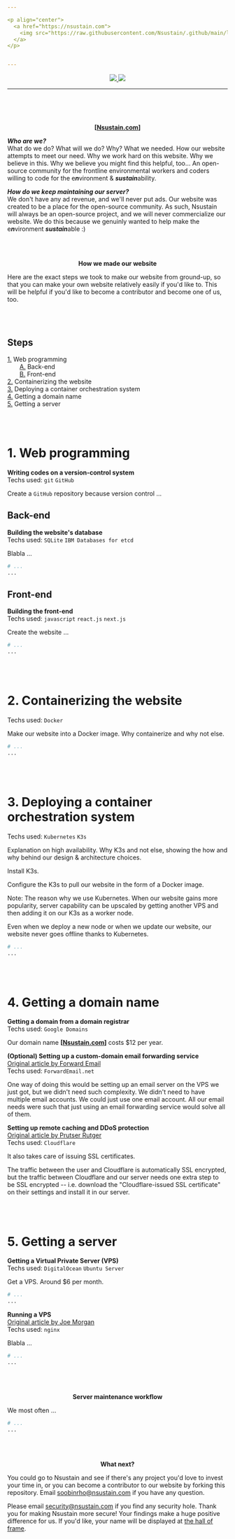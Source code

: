 ```yaml
---

<p align="center">
  <a href="https://nsustain.com">
    <img src="https://raw.githubusercontent.com/Nsustain/.github/main/logo/logo_github.png" width="350">
  </a>
</p>


---
```


<p align="center">
  <a href="https://github.com/Nsustain/nsustain.com/graphs/contributors">
    <img src="https://img.shields.io/github/contributors/Nsustain/nsustain.com">
  </a>
  <a href="https://github.com/Nsustain/nsustain.com/blob/main/LICENSE">
    <img src="https://badgen.net/github/license/nsustain/nsustain.com">
  </a>
</p>

---

<br>
<br>
<br>

<p align="center">
  <b>
    [<a href="https://nsustain.com">Nsustain.com</a>]
  </b>
</p>

***Who are we?***<br>
What do we do?
What will we do? Why?
What we needed. How our website
attempts to meet our need.
Why we work hard on this website.
Why we believe in this.
Why we believe you might
find this helpful, too...
An open-source community for the frontline
environmental workers and coders willing to
code for the
e<b><em>n</em></b>vironment &
<b><em>sustain</em></b>ability.


<!---
Exaplanation on the need we had:

It's like farmers / environmentalists
are the frontline soldiers of environmental
problems, and coders are a regiment of
long-range support. For artilary, for instance,
we need spotters that tell them where
the problem lies.

Our philosophy:

We're not trying to optimize our website
so that users stay on our website as much
as possible. No, we don't want you to
spend all of your time on website.
Go write codes, for example.

The goal of our website is to help
you find a project that really touches
your heart, something that is worth
your devotion. We'll try to make
that process as smooth and enjoyable
as possible, but we don't do anything sneaky.
We don't store suspicious cookies on your computer.
In fact, we don't even try to know your
name, email, or any other personal information.

-->

***How do we keep maintaining our server?***<br>
We don't have any ad revenue,
and we'll never put ads.
Our website was created to be a
place for the open-source community.
As such, Nsustain
will always be an open-source project,
and we will never commercialize our website.
We do this because we genuinly wanted
to help make the e***n***vironment ***sustain***able :)

<!--
***How did this all begin?***<br>
Soobin Rho and Mariam Wisaal started
this project for
*2022 Call for Code Global Challenge*,
which was an environmental initiative
inviting "developers and problem solvers
around the world to build and contribute
to sustainable open source technology projects."
Soobin and Mariam were college sophomores
at Augustana University at that time,
and the challenge was held for six months
from May, 2022 to October, 2022.
-->

<br>
<br>

<p align="center">
  <b>How we made our website</b>
</p>

Here are the exact steps we took to
make our website from ground-up,
so that you can make your own website
relatively easily if you'd like to.
This will be helpful if you'd like
to become a contributor and become
one of us, too.

<br>
<br>

<!--
By the way, the white space in front of [1.1] and [1.2]
is the unicode em space: (  )
-->
## Steps
[1.](#1-web-programming) Web programming<br>
  [A.](#back-end) Back-end<br>
  [B.](#front-end) Front-end<br>
[2.](#2-containerizing-the-website) Containerizing the website<br>
[3.](#3-deploying-a-container-orchestration-system) Deploying a container orchestration system<br>
[4.](#4-getting-a-domain-name) Getting a domain name<br>
[5.](#5-getting-a-server) Getting a server

<br>
<br>

# 1. Web programming

**Writing codes on a version-control system**<br>
Techs used:
`git`
`GitHub`

Create a `GitHub` repository because
version control ...

## Back-end

**Building the website's database**<br>
Techs used:
`SQLite`
`IBM Databases for etcd`

Blabla ...

```bash
# ...
...
```

## Front-end

**Building the front-end**<br>
Techs used:
`javascript`
`react.js`
`next.js`

Create the website ...

```bash
# ...
...
```

<br>
<br>

# 2. Containerizing the website
Techs used:
`Docker`

Make our website into a Docker image.
Why containerize and why not else.

```bash
# ...
...
```

<!--- Installing docker
https://www.digitalocean.com/community/tutorials/how-to-install-and-use-docker-on-ubuntu-22-04

Using docker compose
https://www.digitalocean.com/community/tutorials/how-to-install-wordpress-with-docker-compose
-->

<br>
<br>

# 3. Deploying a container orchestration system
Techs used:
`Kubernetes`
`K3s`

Explanation on high availability.
Why K3s and not else, showing
the how and why behind
our design & architecture choices.

Install K3s.

Configure the K3s to pull our website
in the form of a Docker image.

Note: The reason why we use Kubernetes.
When our website gains more popularity,
server capability can be upscaled by
getting another VPS and then adding it
on our K3s as a worker node.

Even when we deploy a new node or when
we update our website, our website never
goes offline thanks to Kubernetes.

```bash
# ...
...
```

<br>
<br>

# 4. Getting a domain name

**Getting a domain from a domain registrar**<br>
Techs used:
`Google Domains`

Our domain name
**[[Nsustain.com](nsustain.com)]**
costs $12 per year.

**(Optional) Setting up a custom-domain email forwarding service**<br>
[Original article by Forward Email](https://forwardemail.net/en/faq#how-do-i-get-started-and-set-up-email-forwarding)<br>
Techs used:
`ForwardEmail.net`

One way of doing this would be setting up an
email server on the VPS we just got, but
we didn't need such complexity. We didn't
need to have multiple email accounts.
We could just use one email account.
All our email needs were such that just using an email
forwarding service would solve all of them.

**Setting up remote caching and DDoS protection**<br>
[Original article by Prutser Rutger](https://blog.prutser.net/2021/01/20/how-to-securely-self-host-a-website-or-web-app/)<br>
Techs used:
`Cloudflare`

It also takes care of issuing SSL certificates.

The traffic between the user and Cloudflare
is automatically SSL encrypted, but the traffic
between Cloudflare and our server needs one
extra step to be SSL encrypted -- i.e.
download the "Cloudflare-issued SSL certificate"
on their settings and install it in our server.

<br>
<br>

# 5. Getting a server

**Getting a Virtual Private Server (VPS)**<br>
Techs used:
`DigitalOcean`
`Ubuntu Server`

Get a VPS. Around $6 per month.

```bash
# ...
...
```

**Running a VPS**<br>
[Original article by Joe Morgan](https://www.digitalocean.com/community/tutorials/how-to-deploy-a-react-application-with-nginx-on-ubuntu-20-04)<br>
Techs used:
`nginx`

Blabla ...

```bash
# ...
...
```

<br>
<br>

<p align="center">
  <b>Server maintenance workflow</b>
</p>

We most often ...

```bash
# ...
...
```

<br>
<br>

<p align="center">
  <b>What next?</b>
</p>

You could go to Nsustain
and see if there's any project
you'd love to invest your time in,
or you can become a contributor
to our website by forking this repository.
Email soobinrho@nsustain.com
if you have any question.

Please email security@nsustain.com
if you find any security hole.
Thank you for making Nsustain more secure!
Your findings make a huge positive difference
for us. If you'd like, your name
will be displayed at
[the hall of frame](./HALL_OF_FRAME.md).

<br>
<br>
<br>


